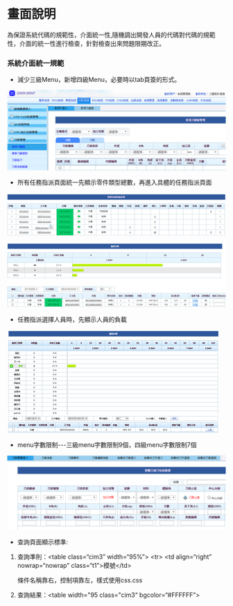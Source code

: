 # 畫面說明

為保證系統代碼的規範性，介面統一性,隨機調出開發人員的代碼對代碼的規範性，介面的統一性進行檢查，針對檢查出來問題限期改正。

### 系統介面統一規範

* 減少三級Menu，新增四級Menu，必要時以tab頁簽的形式。

![](/assets/project-ui5.png)

* 所有任務指派頁面統一先顯示零件類型總數，再進入具體的任務指派頁面

![](/assets/project-ui6.png)

![](/assets/project-ui7.png)

* 任務指派選擇人員時，先顯示人員的負載

![](/assets/project-ui4.png)

* menu字數限制---三級menu字數限制9個，四級menu字數限制7個

![](/assets/project-ui9.png)

* 查詢頁面顯示標準:

1. 查詢準則：&lt;table class=“cim3” width=“95%”&gt; &lt;tr&gt; &lt;td align=“right” nowrap=“nowrap” class=“t1”&gt;模號&lt;/td&gt;
 
   條件名稱靠右，控制項靠左，樣式使用css.css
2. 查詢結果：&lt;table  width="95 class="cim3“  bgcolor=“\#FFFFFF”&gt;








